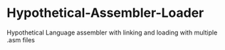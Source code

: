 # Hypothetical-Assembler-Loader
Hypothetical Language assembler with linking and loading with multiple .asm files
